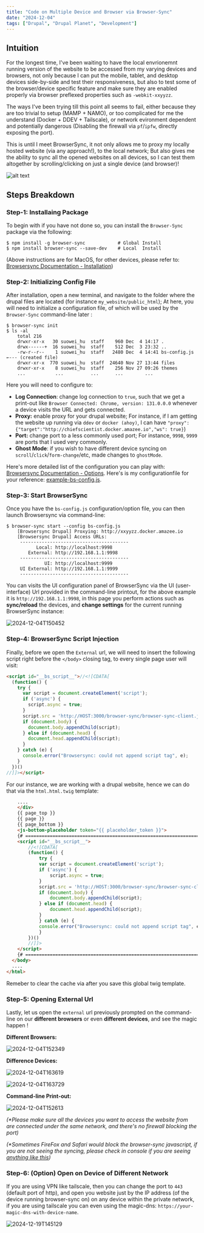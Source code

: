 ```yaml
---
title: "Code on Multiple Device and Browser via Browser-Sync"
date: "2024-12-04"
tags: ["Drupal", "Drupal Planet", "Development"]
---
```



## Intuition

For the longest time, I've been waiting to have the local envrionemnt running version of the website to be accessed from my varying devices and browsers, not only because I can put the mobile, tablet, and desktop devices side-by-side and test their responsiveness, but also to test some of the browser/device specific feature and make sure they are enabled properly via browser preflexed properties such as `-webkit-xxyyzz`.

The ways I've been trying till this point all seems to fail, either because they are too trivial to setup (MAMP + NAMO), or too complicated for me the understand (Docker + DDEV + Tailscale), or network evironment dependent and potentially dangerous (Disabling the firewall via `pf`/`ipfw`, directly exposing the port).

This is until I meet BrowserSync, it not only allows me to proxy my locally hosted website (via any approach!), to the local network; But also gives me the ability to sync all the opened websites on all devices, so I can test them altogether by scrolling/clicking on just a single device (and browser)!

![alt text](qghCRLSVHoqE6SM1USKVo7VNCondWoBlJtAWuMev.jpeg)




## Steps Breakdown

###  Step-1: Installaing Package

To begin with if you have not done so, you can install the `Browser-Sync` package via the following:

```
$ npm install -g browser-sync            # Global Install
$ npm install browser-sync --save-dev    # Local  Install
```

(Above instructions are for MacOS, for other devices, please refer to: [Browsersync Documentation - Installation](https://browsersync.io/docs))

### Step-2: Initializing Config File

After installation, open a new terminal, and navigate to the folder where the drupal files are located (for instance `my_website/public_html`); At here, you will need to initialize a configuration file, of which will be used by the `Browser-Sync` command-line later :

```
$ browser-sync init
$ ls -al
    total 216
    drwxr-xr-x   30 suowei_hu  staff    960 Dec  4 14:17 .
    drwx------+  16 suowei_hu  staff    512 Dec  3 23:32 ..
    -rw-r--r--    1 suowei_hu  staff   2480 Dec  4 14:41 bs-config.js     ←--- (created file)
    drwxr-xr-x  770 suowei_hu  staff  24640 Nov 27 13:44 files
    drwxr-xr-x    8 suowei_hu  staff    256 Nov 27 09:26 themes
    ...           ...          ...      ...        ...
```

Here you will need to configure to:

-   **Log Connection**: change log connection to `true`, such that we get a print-out like `Browser Connected: Chrome, version: 131.0.0.0` whenever a device visits the URL and gets connected.
-   **Proxy:** enable proxy for your drupal website; For instance, if I am getting the website up running via  `ddev` or `docker (ahoy)`, I can have `"proxy": {"target":"http://chiefscientist.docker.amazee.io","ws": true}`)
-   **Port:** change port to a less commonly used port; For instance, `9998`, `9999` are ports that I used very commonly.
-    **Ghost Mode**: if you wish to have different device syncing on `scroll`/`click`/`form-change`/etc, made changes to `ghostMode`.

Here's more detailed list of the configuration you can play with: [Browsersync Documentation - Options](https://browsersync.io/docs/options#option-reloadDebounce). Here's is my configurationfile for your reference: [example-bs-config.js](bs-config.js).

### Step-3: Start BrowserSync

Once you have the `bs-config.js` configuration/option file, you can then launch Browsersync via command-line:

```
$ browser-sync start --config bs-config.js
    [Browsersync Drupal] Proxying: http://xxyyzz.docker.amazee.io
    [Browsersync Drupal] Access URLs:
     ----------------------------------------
           Local: http://localhost:9998
        External: http://192.168.1.1:9998
     ----------------------------------------
              UI: http://localhost:9999
     UI External: http://192.168.1.1:9999
     ----------------------------------------
```

You can visits the UI configuration panel of BrowserSync via the UI (user-interface) Url provided in the command-line printout, for the above example it is `http://192.168.1.1:9998`, in this page you perform actions such as **sync/reload** the devices, and **change settings** for the current running BrowserSync instance:

![2024-12-04T150452](2024-12-04T150452.png)

### Step-4: BrowserSync Script Injection

Finally, before we open the `External` url, we will need to insert the following script right before the `</body>` closing tag, to every single page user will visit:

```html
<script id="__bs_script__">//<![CDATA[
  (function() {
    try {
      var script = document.createElement('script');
      if ('async') {
        script.async = true;
      }
      script.src = 'http://HOST:3000/browser-sync/browser-sync-client.js?v=3.0.3'.replace("HOST", location.hostname);
      if (document.body) {
        document.body.appendChild(script);
      } else if (document.head) {
        document.head.appendChild(script);
      }
    } catch (e) {
      console.error("Browsersync: could not append script tag", e);
    }
  })()
//]]></script>
```

For our instance, we are working with a drupal website, hence we can do that via the `html.html.twig` template:

```html
    ....
	</div>
    {{ page_top }}
    {{ page }}
    {{ page_bottom }}
    <js-bottom-placeholder token="{{ placeholder_token }}">
    {# ================================================================================== #}
    <script id="__bs_script__">
        //<![CDATA[
        (function() {
            try {
            var script = document.createElement('script');
            if ('async') {
                script.async = true;
            }
            script.src = 'http://HOST:3000/browser-sync/browser-sync-client.js?v=3.0.3'.replace("HOST", location.hostname);
            if (document.body) {
                document.body.appendChild(script);
            } else if (document.head) {
                document.head.appendChild(script);
            }
            } catch (e) {
            console.error("Browsersync: could not append script tag", e);
            }
        })()
        //]]>
    </script>
    {# ================================================================================== #}
  </body>
  ....
</html>

```

Remeber to clear the cache via after you save this global twig template.

### Step-5: Opening External Url

Lastly, let us open the `external` url previously prompted on the command-line on our **different browsers** or even **different devices**, and see the magic happen !

**Different Browsers:**

![2024-12-04T152349](2024-12-04T152349.gif)

**Difference Devices:**

![2024-12-04T163619](2024-12-04T163619.gif)

![2024-12-04T163729](2024-12-04T163729.gif)

**Command-line Print-out:**

![2024-12-04T152613](2024-12-04T152613.png)

*(\*Please make sure all the devices you want to access the website from are connected under the same network, and there's no firewall blocking the port)*

*(\*Sometimes FireFox and Safari would block the browser-sync javascript, if you are not seeing the syncing, please check in console if you are seeing [anything like this](2024-12-04T151955.png))*



### Step-6: (Option) Open on Device of Different Network

If you are using VPN like tailscale, then you can change the port to `443` (default port of http), and open you website just by the IP address (of the device running browser-sync on) on any device within the private network, if you are using tailscale you can even using the magic-dns: `https://your-magic-dns-with-device-name`. 

![2024-12-19T145129](2024-12-19T145129.png)

